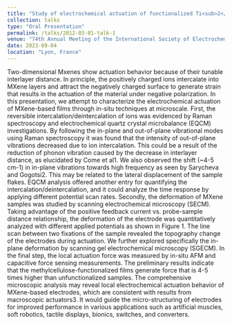 ```yaml
---
title: "Study of electrochemical actuation of functionalized Ti<sub>2</sub>C<sub>3</sub>T<sub>x</sub> Mxene by in-situ measurements at microscale"
collection: talks
type: "Oral Presentation"
permalink: /talks/2012-03-01-talk-1
venue: "74th Annual Meeting of the International Society of Electrochemistry"
date: 2023-09-04
location: "Lyon, France"
---
```


Two-dimensional Mxenes show actuation behavior because of their tunable interlayer distance. In principle, the positively charged ions intercalate into MXene layers and attract the negatively charged surface to generate strain that results in the actuation of the material under negative polarization. In this presentation, we attempt to characterize the electrochemical actuation of MXene-based films through in-situ techniques at microscale. First, the reversible intercalation/deintercalation of ions was evidenced by Raman spectroscopy and electrochemical quartz crystal microbalance (EQCM) investigations.  By following the in-plane and out-of-plane vibrational modes using Raman spectroscopy it was found that the intensity of out-of-plane vibrations decreased due to ion intercalation. This could be a result of the reduction of phonon vibration caused by the decrease in interlayer distance, as elucidated by Come et al1. We also observed the shift (~4-5 cm-1) in in-plane vibrations towards high frequency as seen by Sarycheva and Gogotsi2. This may be related to the lateral displacement of the sample flakes. EQCM analysis offered another entry for quantifying the intercalation/deintercalation, and it could analyze the time response by applying different potential scan rates. Secondly, the deformation of MXene samples was studied by scanning electrochemical microscopy (SECM). Taking advantage of the positive feedback current vs. probe-sample distance relationship, the deformation of the electrode was quantitatively analyzed with different applied potentials as shown in Figure 1. The line scan between two fixations of the sample revealed the topography change of the electrodes during actuation. We further explored specifically the in-plane deformation by scanning gel electrochemical microscopy (SGECM). In the final step, the local actuation force was measured by in-situ AFM and capacitive force sensing measurements. The preliminary results indicate that the methylcellulose-functionalized films generate force that is 4-5 times higher than unfunctionalized samples. The comprehensive microscopic analysis may reveal local electrochemical actuation behavior of MXene-based electrodes, which are consistent with results from macroscopic actuators3. It would guide the micro-structuring of electrodes for improved performance in various applications such as artificial muscles, soft robotics, tactile displays, bionics, switches, and converters.



